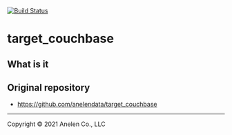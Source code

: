 [![Build Status](https://travis-ci.com/anelendata/target_couchbase.svg?branch=master)](https://travis-ci.com/anelendata/target_couchbase)

# target_couchbase

## What is it

## Original repository

- https://github.com/anelendata/target_couchbase

---

Copyright &copy; 2021 Anelen Co., LLC
